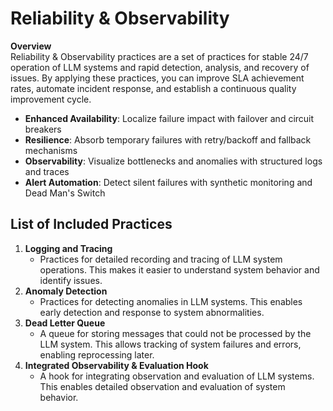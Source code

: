 # Reliability & Observability

**Overview**  
Reliability & Observability practices are a set of practices for stable 24/7 operation of LLM systems and rapid detection, analysis, and recovery of issues. By applying these practices, you can improve SLA achievement rates, automate incident response, and establish a continuous quality improvement cycle.

- **Enhanced Availability**: Localize failure impact with failover and circuit breakers
- **Resilience**: Absorb temporary failures with retry/backoff and fallback mechanisms
- **Observability**: Visualize bottlenecks and anomalies with structured logs and traces
- **Alert Automation**: Detect silent failures with synthetic monitoring and Dead Man's Switch

## List of Included Practices

1. **Logging and Tracing**
   - Practices for detailed recording and tracing of LLM system operations. This makes it easier to understand system behavior and identify issues.
2. **Anomaly Detection**
   - Practices for detecting anomalies in LLM systems. This enables early detection and response to system abnormalities.
3. **Dead Letter Queue**
   - A queue for storing messages that could not be processed by the LLM system. This allows tracking of system failures and errors, enabling reprocessing later.
4. **Integrated Observability & Evaluation Hook**
   - A hook for integrating observation and evaluation of LLM systems. This enables detailed observation and evaluation of system behavior.